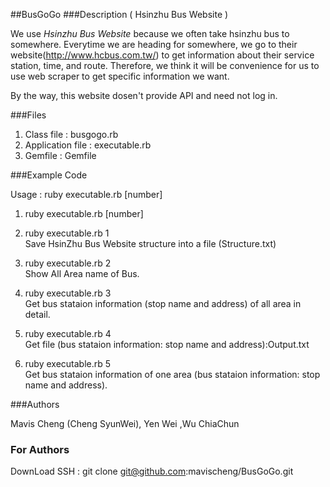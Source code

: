 ##BusGoGo
###Description ( Hsinzhu Bus Website )

We use *Hsinzhu Bus Website* because we often take hsinzhu bus to somewhere.
Everytime we are heading for somewhere, we go to their website(http://www.hcbus.com.tw/) to get information about their service station, time, and route.
Therefore, we think it will be convenience for us to use web scraper to get specific information we want.

By the way, this website dosen't provide API and need not log in.

###Files

1) Class file : busgogo.rb <br/>
2) Application file : executable.rb <br/>
3) Gemfile : Gemfile<br/>

###Example Code

Usage : ruby executable.rb [number]

1) ruby executable.rb [number] <br/>
2) ruby executable.rb 1 <br/>
    Save HsinZhu Bus Website structure into a file (Structure.txt) <br/>
3) ruby executable.rb 2 <br/>
    Show All Area name of Bus. <br/>
4) ruby executable.rb 3 <br/>
    Get bus stataion information (stop name and address) of all area in detail. <br/>
5) ruby executable.rb 4 <br/>
    Get file (bus stataion information: stop name and address):Output.txt
    
6) ruby executable.rb 5 <br/>
    Get bus stataion information of one area (bus stataion information: stop name and address).

###Authors

Mavis Cheng (Cheng SyunWei), Yen Wei ,Wu ChiaChun

### For Authors

DownLoad
SSH : git clone git@github.com:mavischeng/BusGoGo.git
